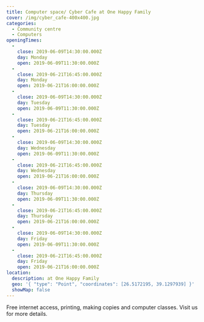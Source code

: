 ```yaml
---
title: Computer space/ Cyber Cafe at One Happy Family
cover: /img/cyber_cafe-400x400.jpg
categories:
  - Community centre
  - Computers
openingTimes:
  - 
    close: 2019-06-09T14:30:00.000Z
    day: Monday
    open: 2019-06-09T11:30:00.000Z
  - 
    close: 2019-06-21T16:45:00.000Z
    day: Monday
    open: 2019-06-21T16:00:00.000Z
  - 
    close: 2019-06-09T14:30:00.000Z
    day: Tuesday
    open: 2019-06-09T11:30:00.000Z
  - 
    close: 2019-06-21T16:45:00.000Z
    day: Tuesday
    open: 2019-06-21T16:00:00.000Z
  - 
    close: 2019-06-09T14:30:00.000Z
    day: Wednesday
    open: 2019-06-09T11:30:00.000Z
  - 
    close: 2019-06-21T16:45:00.000Z
    day: Wednesday
    open: 2019-06-21T16:00:00.000Z
  - 
    close: 2019-06-09T14:30:00.000Z
    day: Thursday
    open: 2019-06-09T11:30:00.000Z
  - 
    close: 2019-06-21T16:45:00.000Z
    day: Thursday
    open: 2019-06-21T16:00:00.000Z
  - 
    close: 2019-06-09T14:30:00.000Z
    day: Friday
    open: 2019-06-09T11:30:00.000Z
  - 
    close: 2019-06-21T16:45:00.000Z
    day: Friday
    open: 2019-06-21T16:00:00.000Z
location:
  description: at One Happy Family
  geo: '{ "type": "Point", "coordinates": [26.5172195, 39.1297939] }'
  showMap: false
---
```


Free internet access, printing, making copies and computer classes. Visit us for more details.
